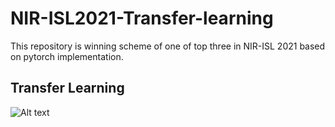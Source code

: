 # NIR-ISL2021-Transfer-learning
This repository is winning scheme of one of top three in NIR-ISL 2021 based on pytorch implementation.
## Transfer Learning
![Alt text](E:/competition/NIR-ISL2021/paper/pic/transfer.png)
